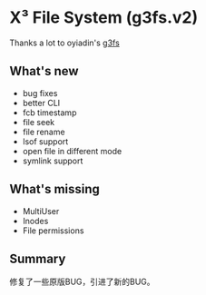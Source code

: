 # X³ File System (g3fs.v2)

Thanks a lot to oyiadin's [g3fs](https://github.com/oyiadin/Schoolworks/tree/master/Operating%20System%20(2019)/g3fs)

## What's new

- bug fixes
- better CLI
- fcb timestamp
- file seek
- file rename
- lsof support
- open file in different mode
- symlink support

## What's missing

- MultiUser
- Inodes
- File permissions

## Summary

修复了一些原版BUG，引进了新的BUG。
